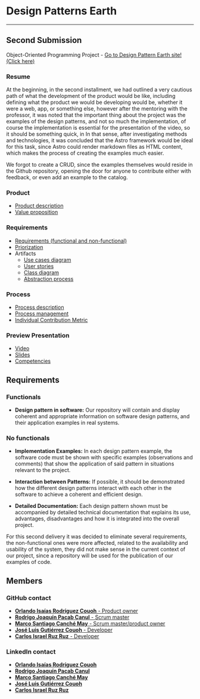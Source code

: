 # Design Patterns Earth

---

## Second Submission

Object-Oriented Programming Project - [Go to Design Pattern Earth site! (Click here)](https://majestic-chaja-a166a7.netlify.app/)

### Resume

At the beginning, in the second installment, we had outlined a very cautious path of what the development of the product would be like, including defining what the product we would be developing would be, whether it were a web, app, or something else, however after the mentoring with the professor, it was noted that the important thing about the project was the examples of the design patterns, and not so much the implementation, of course the implementation is essential for the presentation of the video, so it should be something quick, in In that sense, after investigating methods and technologies, it was concluded that the Astro framework would be ideal for this task, since Astro could render markdown files as HTML content, which makes the process of creating the examples much easier.

We forgot to create a CRUD, since the examples themselves would reside in the Github repository, opening the door for anyone to contribute either with feedback, or even add an example to the catalog.

### Product

- [Product description](Documentation/Product/Product_description.md)
- [Value proposition](Documentation/Product/Value_Proposition.md)

### Requirements

- [Requirements (functional and non-functional)](Documentation/Design/Requirements.md)
- [Priorization](Documentation/Design/prioritazion.md)
- Artifacts
  - [Use cases diagram](Documentation/Design/Use_Cases_Diagram.png)
  - [User stories](Documentation/Design/User_stories.md)
  - [Class diagram](Documentation/Design/classDiagram.md)
  - [Abstraction process](Documentation/Design/classes.md)

### Process

- [Process description](Documentation/Process/Process_Description.md)
- [Process management](Documentation/Process/Process_Management.md)
- [Individual Contribution Metric](Documentation/Process/SecondIndividualContributionMetric.md)

### Preview Presentation

- [Video](https://youtu.be/1Cm66H1yLIY)
- [Slides](Documentation/Process/Slides.pdf)
- [Competencies](Documentation/Competencies/Competencies.md)

## Requirements

### Functionals

- **Design pattern in software:** Our repository will contain and display coherent and appropriate information on software design patterns, and their application examples in real systems.

### No functionals

- **Implementation Examples:** In each design pattern example, the software code must be shown with specific examples (observations and comments) that show the application of said pattern in situations relevant to the project.

- **Interaction between Patterns:** If possible, it should be demonstrated how the different design patterns interact with each other in the software to achieve a coherent and efficient design.

- **Detailed Documentation:** Each design pattern shown must be accompanied by detailed technical documentation that explains its use, advantages, disadvantages and how it is integrated into the overall project.

For this second delivery it was decided to eliminate several requirements, the non-functional ones were more affected, related to the availability and usability of the system, they did not make sense in the current context of our project, since a repository will be used for the publication of our examples of code.

## Members

### GitHub contact

- [**Orlando Isaías Rodríguez Couoh** - Product owner](https://github.com/IsaiasRdzc)
- [**Rodrigo Joaquín Pacab Canul** - Scrum master](https://github.com/iKinoo)
- [**Marco Santiago Canché May** - Scrum master/product owner](https://github.com/MarcoSIIIU)
- [**José Luis Gutiérrez Couoh** - Developer](https://github.com/Josegutierrezcouoh)
- [**Carlos Israel Ruz Ruz** - Developer](https://github.com/XxCharlyRuzxX)

### LinkedIn contact

- [**Orlando Isaías Rodríguez Couoh**](www.linkedin.com/in/isaiasrdzc)
- [**Rodrigo Joaquín Pacab Canul**](https://www.linkedin.com/in/rodrigo-pacab/)
- [**Marco Santiago Canché May**](https://www.linkedin.com/in/marcocanchemscm/)
- [**José Luis Gutiérrez Couoh**](https://www.linkedin.com/in/josé-gutiérrez-96a3bb28b/)
- [**Carlos Israel Ruz Ruz**](https://www.linkedin.com/in/carlos-israel-ruz-ruz-55092028a/)
